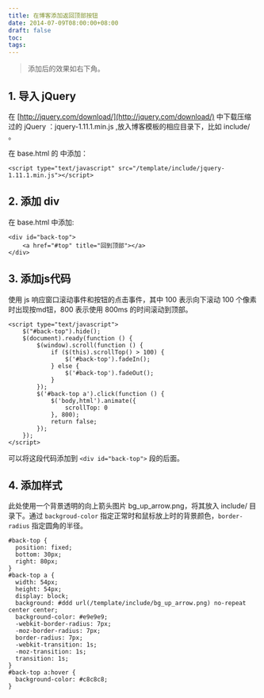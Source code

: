```yaml
---
title: 在博客添加返回顶部按钮
date: 2014-07-09T08:00:00+08:00
draft: false
toc:
tags:
---
```



>添加后的效果如右下角。

## 1. 导入 jQuery

在 [http://jquery.com/download/](http://jquery.com/download/) 中下载压缩过的 jQuery ：jquery-1.11.1.min.js ,放入博客模板的相应目录下，比如 include/ 。

在 base.html 的 <head> 中添加：

    <script type="text/javascript" src="/template/include/jquery-1.11.1.min.js"></script>

## 2. 添加 div

在 base.html 中添加:

    <div id="back-top">
        <a href="#top" title="回到顶部"></a>
    </div>
    
## 3. 添加js代码

使用 js 响应窗口滚动事件和按钮的点击事件，其中 100 表示向下滚动 100 个像素时出现按md钮，800 表示使用 800ms 的时间滚动到顶部。

    <script type="text/javascript">
        $("#back-top").hide();
        $(document).ready(function () {
            $(window).scroll(function () {
                if ($(this).scrollTop() > 100) {
                    $('#back-top').fadeIn();
                } else {
                    $('#back-top').fadeOut();
                }
            });
            $('#back-top a').click(function () {
                $('body,html').animate({
                    scrollTop: 0
                }, 800);
                return false;
            });
        });
    </script>
    
可以将这段代码添加到 `<div id="back-top">` 段的后面。

## 4. 添加样式

此处使用一个背景透明的向上箭头图片 bg_up_arrow.png，将其放入 include/ 目录下。通过 `backgroud-color` 指定正常时和鼠标放上时的背景颜色，`border-radius` 指定圆角的半径。

    #back-top {
      position: fixed;
      bottom: 30px;
      right: 80px;
    }
    #back-top a {
      width: 54px;
      height: 54px;
      display: block;
      background: #ddd url(/template/include/bg_up_arrow.png) no-repeat center center;
      background-color: #e9e9e9;
      -webkit-border-radius: 7px;
      -moz-border-radius: 7px;
      border-radius: 7px;
      -webkit-transition: 1s;
      -moz-transition: 1s;
      transition: 1s;
    }
    #back-top a:hover {
      background-color: #c8c8c8;
    }
